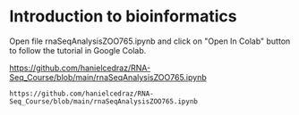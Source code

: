 # Introduction to bioinformatics

Open file rnaSeqAnalysisZOO765.ipynb and click on "Open In Colab" button to follow the tutorial in Google Colab.

https://github.com/hanielcedraz/RNA-Seq_Course/blob/main/rnaSeqAnalysisZOO765.ipynb


```
https://github.com/hanielcedraz/RNA-Seq_Course/blob/main/rnaSeqAnalysisZOO765.ipynb
```

